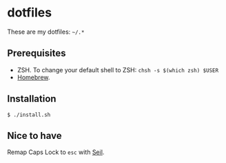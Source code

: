 # dotfiles

These are my dotfiles: `~/.*`

## Prerequisites

* ZSH. To change your default shell to ZSH: `chsh -s $(which zsh) $USER`
* [Homebrew](http://brew.sh/).

## Installation

    $ ./install.sh

## Nice to have

Remap Caps Lock to `esc` with
[Seil](https://pqrs.org/osx/karabiner/seil.html.en).
